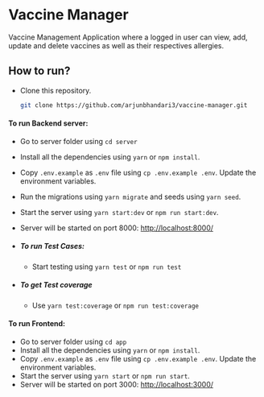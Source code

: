 # Vaccine Manager

Vaccine Management Application where a logged in user can view, add, update and delete vaccines as well as their respectives allergies.

## How to run?

- Clone this repository.

  ```sh
  git clone https://github.com/arjunbhandari3/vaccine-manager.git
  ```

#### To run Backend server:

- Go to server folder using `cd server`
- Install all the dependencies using `yarn` or `npm install`.
- Copy `.env.example` as `.env` file using `cp .env.example .env`. Update the environment variables.
- Run the migrations using `yarn migrate` and seeds using `yarn seed`.
- Start the server using `yarn start:dev` or `npm run start:dev`.
- Server will be started on port 8000: [http://localhost:8000/](http://localhost:8000/)

- ##### To run Test Cases:
  - Start testing using `yarn test` or `npm run test`
- ##### To get Test coverage
  - Use `yarn test:coverage` or `npm run test:coverage`

#### To run Frontend:

- Go to server folder using `cd app`
- Install all the dependencies using `yarn` or `npm install`.
- Copy `.env.example` as `.env` file using `cp .env.example .env`. Update the environment variables.
- Start the server using `yarn start` or `npm run start`.
- Server will be started on port 3000: [http://localhost:3000/](http://localhost:3000/)
